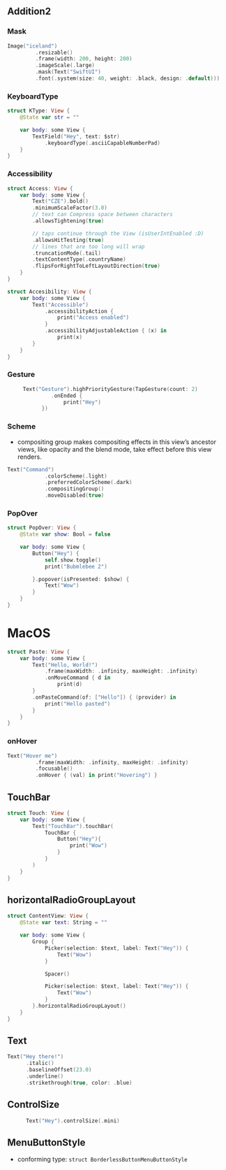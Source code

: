 ## Addition2


### Mask
```swift
Image("iceland")
         .resizable()
         .frame(width: 200, height: 200)
         .imageScale(.large)
         .mask(Text("SwiftUI")
         .font(.system(size: 40, weight: .black, design: .default)))
```

### KeyboardType
```swift
struct KType: View {
    @State var str = ""

    var body: some View {
        TextField("Hey", text: $str)
            .keyboardType(.asciiCapableNumberPad)
    }
}
```

### Accessibility
```swift
struct Access: View {
    var body: some View {
        Text("CZE").bold()
        .minimumScaleFactor(3.0)
        // text can Compress space between characters
        .allowsTightening(true)

        // taps continue through the View (isUserIntEnabled :D)
        .allowsHitTesting(true)
        // lines that are too long will wrap
        .truncationMode(.tail)
        .textContentType(.countryName)
        .flipsForRightToLeftLayoutDirection(true)
    }
}
```

```swift
struct Accesibility: View {
    var body: some View {
        Text("Accessible")
            .accessibilityAction {
                print("Access enabled")
            }
            .accessibilityAdjustableAction { (x) in
                print(x)
        }
    }
}
```

### Gesture
```swift
     Text("Gesture").highPriorityGesture(TapGesture(count: 2)
              .onEnded {
                  print("Hey")
           })
```

### Scheme
* compositing group makes compositing effects in this view’s ancestor views, like opacity and the blend mode, take effect before this view renders.
```swift
Text("Command")
            .colorScheme(.light)
            .preferredColorScheme(.dark)
            .compositingGroup()
            .moveDisabled(true)
```

### PopOver
```swift
struct PopOver: View {
    @State var show: Bool = false

    var body: some View {
        Button("Hey") {
            self.show.toggle()
            print("Bubmlebee 2")

        }.popover(isPresented: $show) {
            Text("Wow")
        }
    }
}
```



# MacOS
```swift
struct Paste: View {
    var body: some View {
        Text("Hello, World!")
            .frame(maxWidth: .infinity, maxHeight: .infinity)
            .onMoveCommand { d in
                print(d)
        }
        .onPasteCommand(of: ["Hello"]) { (provider) in
            print("Hello pasted")
        }
    }
}
```


### onHover
```swift
Text("Hover me")
         .frame(maxWidth: .infinity, maxHeight: .infinity)
         .focusable()
         .onHover { (val) in print("Hovering") }
```

## TouchBar
```swift
struct Touch: View {
    var body: some View {
        Text("TouchBar").touchBar(
            TouchBar {
                Button("Hey"){
                    print("Wow")
                }
            }
        )
    }
}
```


## horizontalRadioGroupLayout

```swift
struct ContentView: View {
    @State var text: String = ""

    var body: some View {
        Group {
            Picker(selection: $text, label: Text("Hey")) {
                Text("Wow")
            }

            Spacer()

            Picker(selection: $text, label: Text("Hey")) {
                Text("Wow")
            }
        }.horizontalRadioGroupLayout()
    }
}
```


## Text
```swift
Text("Hey there!")
      .italic()
      .baselineOffset(23.0)
      .underline()
      .strikethrough(true, color: .blue)
```

## ControlSize
```swift
      Text("Hey").controlSize(.mini)
```



## MenuButtonStyle
* conforming type: ```struct BorderlessButtonMenuButtonStyle```
